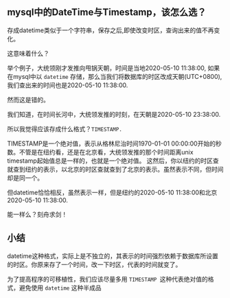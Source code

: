 ## mysql中的DateTime与Timestamp，该怎么选？
存成datetime类似于一个字符串，保存之后,即使改变时区，查询出来的值不再变化。

这意味着什么？

举个例子，大统领刚才发推向甩锅天朝，时间是当地2020-05-10 11:38:00, 如果在mysql中以 `datetime` 存储，那么当我们将数据库的时区改成天朝(UTC+0800), 我们查出来的时间也是2020-05-10 11:38:00.

然而这是错的。

我们知道，在时间长河中，大统领发推的时刻，在天朝是2020-05-10 23:38:00.

所以我觉得应该存成什么格式？`TIMESTAMP.`

TIMESTAMP是一个绝对值，表示从格林尼治时间1970-01-01 00:00:00开始的秒数。不管是在纽约看，还是在北京看，大统领发推的那个时间距离unix timestamp起始值总是一样的，也就是一个绝对值。
这然后，你以纽约的时区查就查到纽约的表示，以北京的时区查就查到了北京的表示。虽然表示不同，但时间却是同一个。

但datetime恰恰相反，虽然表示一样，但是纽约的2020-05-10 11:38:00和北京2020-05-10 11:38:00. 

能一样么？刻舟求剑！

## 小结
datetime这种格式，实际上是不独立的，其表示的时间强烈依赖于数据库所设置的时区。你原来存了一个时间，改一下时区，代表的时间就变了。

为了提高程序的可移植性，我们应该尽量多用 `TIMESTAMP `这种代表绝对值的格式，避免使用 `datetime` 这种半成品